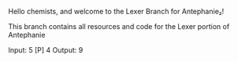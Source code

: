 Hello chemists, and welcome to the Lexer Branch for Antephanie₂!

This branch contains all resources and code for the Lexer portion of Antephanie

Input:
            5 [P] 4
      Output: 
            9

